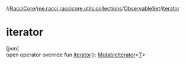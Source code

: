 //[RacciCore](../../../index.md)/[me.racci.raccicore.utils.collections](../index.md)/[ObservableSet](index.md)/[iterator](iterator.md)

# iterator

[jvm]\
open operator override fun [iterator](iterator.md)(): [MutableIterator](https://kotlinlang.org/api/latest/jvm/stdlib/kotlin.collections/-mutable-iterator/index.html)&lt;[T](index.md)&gt;

